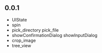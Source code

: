 ## 0.0.1

* UIState
* spin
* pick_directory pick_file
* showConfirmationDialog showInputDialog
* crop_image
* tree_view
